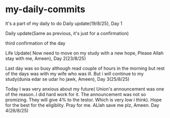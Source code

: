 # my-daily-commits
It's a part of my daily to do
Daily update(19/8/25), Day 1

Daily update(Same as previous, it's just for a confirmation)

third confirmation of the day

Life Update( Now need to move on my study with a new hope, Please Allah stay with me, Ameen), Day 2(23/8/25)

Last day was so busy although read couple of hours in the morning but rest of the days was with my wife who was ill. But i will continue to my study(dunia edar se udar ho jawk, Ameen), Day 3(25/8/25)

Today I was very anxious about my future( Union's announcement was one of the reason..I did hard work for it. The announcement was not so promizing. They will give 4% to the testor. Which is very low i think). Hope for the best for the eligiblity. Pray for me. ALlah save me plz, Ameen. Day 4(26/8/25)
